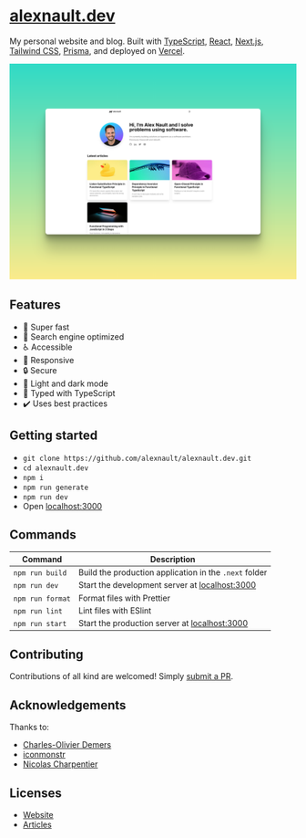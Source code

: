 # [alexnault.dev](https://alexnault.dev)

My personal website and blog. Built with [TypeScript](https://www.typescriptlang.org/), [React](https://reactjs.org/), [Next.js](https://nextjs.org/), [Tailwind CSS](https://tailwindcss.com/), [Prisma](https://www.prisma.io/), and deployed on [Vercel](https://vercel.com).

![alexnault.dev preview](/media/preview.png?raw=true)

## Features

- 🚀 Super fast
- 🔎 Search engine optimized
- ♿ Accessible
- 📱 Responsive
- 🔒 Secure
- 🌙 Light and dark mode
- 📘 Typed with TypeScript
- ✔️ Uses best practices

## Getting started

- `git clone https://github.com/alexnault/alexnault.dev.git`
- `cd alexnault.dev`
- `npm i`
- `npm run generate`
- `npm run dev`
- Open [localhost:3000](https://localhost:3000)

## Commands

| Command          | Description                                                             |
| ---------------- | ----------------------------------------------------------------------- |
| `npm run build`  | Build the production application in the `.next` folder                  |
| `npm run dev`    | Start the development server at [localhost:3000](http://localhost:3000) |
| `npm run format` | Format files with Prettier                                              |
| `npm run lint`   | Lint files with ESlint                                                  |
| `npm run start`  | Start the production server at [localhost:3000](http://localhost:3000)  |

## Contributing

Contributions of all kind are welcomed! Simply [submit a PR](https://github.com/alexnault/alexnault.dev/fork).

## Acknowledgements

Thanks to:

- [Charles-Olivier Demers](https://github.com/codemers)
- [iconmonstr](https://iconmonstr.com)
- [Nicolas Charpentier](https://github.com/charpeni)

## Licenses

- [Website](https://github.com/alexnault/alexnault.dev/blob/master/LICENSE-website)
- [Articles](https://github.com/alexnault/alexnault.dev/blob/master/LICENSE-articles)
